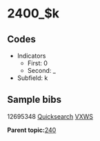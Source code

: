 # 2400\_$k

## Codes

-   Indicators
    -   First: 0
    -   Second: \_
-   Subfield: k

## Sample bibs

12695348 [Quicksearch](https://search.library.yale.edu/catalog/12695348) [VXWS](http://prodorbis.library.yale.edu:7014/vxws/GetHoldingsService?bibId=12695348)

**Parent topic:**[240](../../tags/240/240.md)

